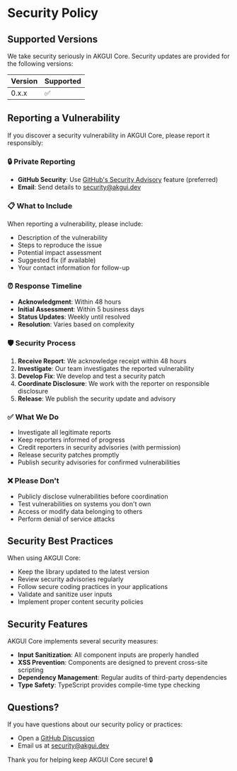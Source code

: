 # Security Policy

## Supported Versions

We take security seriously in AKGUI Core. Security updates are provided for the following versions:

| Version | Supported          |
| ------- | ------------------ |
| 0.x.x   | :white_check_mark: |

## Reporting a Vulnerability

If you discover a security vulnerability in AKGUI Core, please report it responsibly:

### 🔒 Private Reporting
- **GitHub Security**: Use [GitHub's Security Advisory](https://github.com/ayush-gupta07/akgui-core/security/advisories/new) feature (preferred)
- **Email**: Send details to [security@akgui.dev](mailto:security@akgui.dev)

### 📋 What to Include
When reporting a vulnerability, please include:
- Description of the vulnerability
- Steps to reproduce the issue
- Potential impact assessment
- Suggested fix (if available)
- Your contact information for follow-up

### ⏰ Response Timeline
- **Acknowledgment**: Within 48 hours
- **Initial Assessment**: Within 5 business days
- **Status Updates**: Weekly until resolved
- **Resolution**: Varies based on complexity

### 🛡️ Security Process
1. **Receive Report**: We acknowledge receipt within 48 hours
2. **Investigate**: Our team investigates the reported vulnerability
3. **Develop Fix**: We develop and test a security patch
4. **Coordinate Disclosure**: We work with the reporter on responsible disclosure
5. **Release**: We publish the security update and advisory

### ✅ What We Do
- Investigate all legitimate reports
- Keep reporters informed of progress
- Credit reporters in security advisories (with permission)
- Release security patches promptly
- Publish security advisories for confirmed vulnerabilities

### ❌ Please Don't
- Publicly disclose vulnerabilities before coordination
- Test vulnerabilities on systems you don't own
- Access or modify data belonging to others
- Perform denial of service attacks

## Security Best Practices

When using AKGUI Core:
- Keep the library updated to the latest version
- Review security advisories regularly
- Follow secure coding practices in your applications
- Validate and sanitize user inputs
- Implement proper content security policies

## Security Features

AKGUI Core implements several security measures:
- **Input Sanitization**: All component inputs are properly handled
- **XSS Prevention**: Components are designed to prevent cross-site scripting
- **Dependency Management**: Regular audits of third-party dependencies
- **Type Safety**: TypeScript provides compile-time type checking

## Questions?

If you have questions about our security policy or practices:
- Open a [GitHub Discussion](https://github.com/ayush-gupta07/akgui-core/discussions)
- Email us at [security@akgui.dev](mailto:security@akgui.dev)

Thank you for helping keep AKGUI Core secure! 🔒
